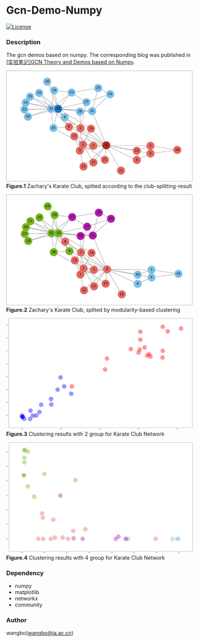 # Gcn-Demo-Numpy
[![License](https://img.shields.io/badge/license-BSD-blue.svg)](LICENSE)

### Description
The gcn demos based on numpy. The corresponding blog was published in [[实验笔记]GCN Theory and Demos based on Numpy](https://zhuanlan.zhihu.com/p/99544911).

![image](https://github.com/wangbo2016/gcn-demo-numpy/blob/master/fig-1.png)  
**Figure.1** Zachary's Karate Club, splited according to the club-splitting-result

![image](https://github.com/wangbo2016/gcn-demo-numpy/blob/master/fig-2.png)  
**Figure.2** Zachary's Karate Club, splited by modularity-based clustering

![image](https://github.com/wangbo2016/gcn-demo-numpy/blob/master/fig-3.png)  
**Figure.3** Clustering results with 2 group for Karate Club Network

![image](https://github.com/wangbo2016/gcn-demo-numpy/blob/master/fig-4.png)  
**Figure.4** Clustering results with 4 group for Karate Club Network


### Dependency
* numpy
* matplotlib
* networkx
* community


### Author
wangbo(wangbo@ia.ac.cn)
